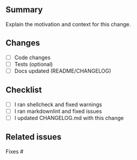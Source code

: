 ## Summary

Explain the motivation and context for this change.

## Changes
- [ ] Code changes
- [ ] Tests (optional)
- [ ] Docs updated (README/CHANGELOG)

## Checklist
- [ ] I ran shellcheck and fixed warnings
- [ ] I ran markdownlint and fixed issues
- [ ] I updated CHANGELOG.md with this change

## Related issues
Fixes #

